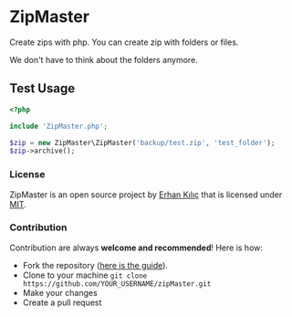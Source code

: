 # ZipMaster
Create zips with php. You can create zip with folders or files.

We don't have to think about the folders anymore.

## Test Usage
```php
<?php

include 'ZipMaster.php';

$zip = new ZipMaster\ZipMaster('backup/test.zip', 'test_folder');
$zip->archive();
```

### License
ZipMaster is an open source project by [Erhan Kılıç](http://erhankilic.org) that is licensed under [MIT](http://opensource.org/licenses/MIT).

### Contribution
Contribution are always **welcome and recommended**! Here is how:

- Fork the repository ([here is the guide](https://help.github.com/articles/fork-a-repo/)).
- Clone to your machine ```git clone https://github.com/YOUR_USERNAME/zipMaster.git```
- Make your changes
- Create a pull request
